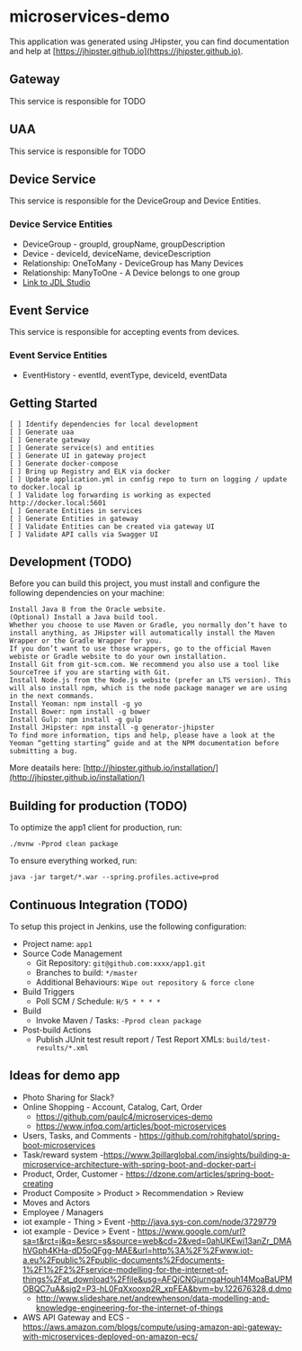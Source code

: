 # microservices-demo

This application was generated using JHipster, you can find documentation and help at [https://jhipster.github.io](https://jhipster.github.io).

## Gateway

This service is responsible for TODO

## UAA

This service is responsible for TODO

## Device Service

This service is responsible for the DeviceGroup and Device Entities.

### Device Service Entities
* DeviceGroup - groupId, groupName, groupDescription
* Device - deviceId, deviceName, deviceDescription
* Relationship: OneToMany - DeviceGroup has Many Devices
* Relationship: ManyToOne - A Device belongs to one group
* [Link to JDL Studio](http://jhipster.github.io/jdl-studio/#view/entity%20Device%20%7B%0A%09deviceId%20Long%2C%0A%20%20%20%20deviceName%20String%2C%0A%20%20%20%20deviceDescription%20String%0A%7D%0A%0Aentity%20DeviceGroup%20%7B%0A%09groupId%20Long%2C%0A%20%20%20%20groupName%20String%2C%0A%20%20%20%20groupDescription%20String%0A%7D%0A%0Arelationship%20OneToMany%20%7B%0A%09%2F**%0A%09*%20A%20relationship%0A%09*%2F%0A%09DeviceGroup%7Bdevice%7D%20to%0A%09%2F**%0A%09*%20Another%20side%20of%20the%20same%20relationship%0A%09*%2F%0A%09Device%0A%7D%0A%0A)

## Event Service

This service is responsible for accepting events from devices.

### Event Service Entities
* EventHistory - eventId, eventType, deviceId, eventData 


## Getting Started
    [ ] Identify dependencies for local development
    [ ] Generate uaa    
    [ ] Generate gateway
    [ ] Generate service(s) and entities
    [ ] Generate UI in gateway project
    [ ] Generate docker-compose
    [ ] Bring up Registry and ELK via docker
    [ ] Update application.yml in config repo to turn on logging / update to docker.local ip
    [ ] Validate log forwarding is working as expected http://docker.local:5601
    [ ] Generate Entities in services
    [ ] Generate Entities in gateway
    [ ] Validate Entities can be created via gateway UI
    [ ] Validate API calls via Swagger UI





## Development (TODO)

Before you can build this project, you must install and configure the following dependencies on your machine:

    Install Java 8 from the Oracle website.
    (Optional) Install a Java build tool.
    Whether you choose to use Maven or Gradle, you normally don’t have to install anything, as JHipster will automatically install the Maven Wrapper or the Gradle Wrapper for you.
    If you don’t want to use those wrappers, go to the official Maven webiste or Gradle website to do your own installation.
    Install Git from git-scm.com. We recommend you also use a tool like SourceTree if you are starting with Git.
    Install Node.js from the Node.js website (prefer an LTS version). This will also install npm, which is the node package manager we are using in the next commands.
    Install Yeoman: npm install -g yo
    Install Bower: npm install -g bower
    Install Gulp: npm install -g gulp
    Install JHipster: npm install -g generator-jhipster
    To find more information, tips and help, please have a look at the Yeoman “getting starting” guide and at the NPM documentation before submitting a bug.

More deatails here: [http://jhipster.github.io/installation/](http://jhipster.github.io/installation/)


## Building for production (TODO)

To optimize the app1 client for production, run:

    ./mvnw -Pprod clean package

To ensure everything worked, run:

    java -jar target/*.war --spring.profiles.active=prod

## Continuous Integration (TODO)

To setup this project in Jenkins, use the following configuration:

* Project name: `app1`
* Source Code Management
    * Git Repository: `git@github.com:xxxx/app1.git`
    * Branches to build: `*/master`
    * Additional Behaviours: `Wipe out repository & force clone`
* Build Triggers
    * Poll SCM / Schedule: `H/5 * * * *`
* Build
    * Invoke Maven / Tasks: `-Pprod clean package`
* Post-build Actions
    * Publish JUnit test result report / Test Report XMLs: `build/test-results/*.xml`

[JHipster]: https://jhipster.github.io/


## Ideas for demo app
- Photo Sharing for Slack?
- Online Shopping - Account, Catalog, Cart, Order 
    - https://github.com/paulc4/microservices-demo
    - https://www.infoq.com/articles/boot-microservices
- Users, Tasks, and Comments - https://github.com/rohitghatol/spring-boot-microservices
- Task/reward system -https://www.3pillarglobal.com/insights/building-a-microservice-architecture-with-spring-boot-and-docker-part-i
- Product, Order, Customer -  https://dzone.com/articles/spring-boot-creating
- Product Composite > Product > Recommendation > Review
- Moves and Actors
- Employee / Managers
- iot example - Thing > Event -http://java.sys-con.com/node/3729779
- iot example - Device > Event - https://www.google.com/url?sa=t&rct=j&q=&esrc=s&source=web&cd=2&ved=0ahUKEwi13anZr_DMAhVGph4KHa-dD5oQFgg-MAE&url=http%3A%2F%2Fwww.iot-a.eu%2Fpublic%2Fpublic-documents%2Fdocuments-1%2F1%2F2%2Fservice-modelling-for-the-internet-of-things%2Fat_download%2Ffile&usg=AFQjCNGjurngaHouh14MoaBaUPMOBQC7uA&sig2=P3-hL0FqXxooxp2R_xpFEA&bvm=bv.122676328,d.dmo
    - http://www.slideshare.net/andrewhenson/data-modelling-and-knowledge-engineering-for-the-internet-of-things
- AWS API Gateway and ECS - https://aws.amazon.com/blogs/compute/using-amazon-api-gateway-with-microservices-deployed-on-amazon-ecs/
